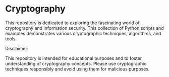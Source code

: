 # Cryptography
This repository is dedicated to exploring the fascinating world of cryptography and information security. This collection of Python scripts and examples demonstrates various cryptographic techniques, algorithms, and tools.

Disclaimer:

This repository is intended for educational purposes and to foster understanding of cryptography concepts. Please use cryptographic techniques responsibly and avoid using them for malicious purposes.
